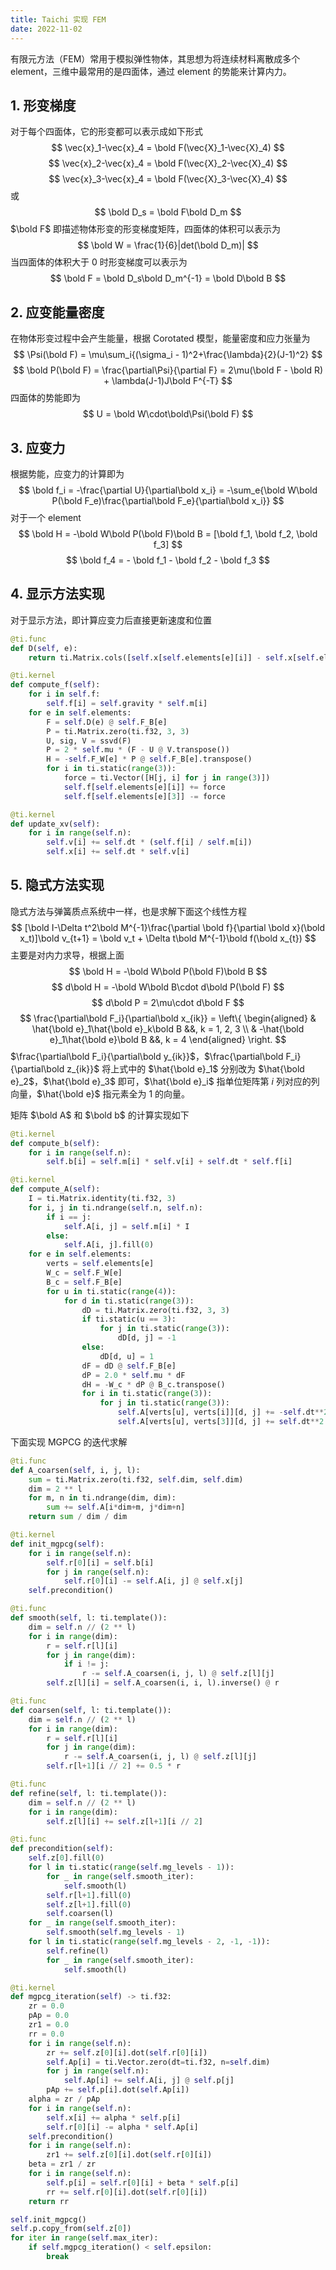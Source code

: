 ```yaml
---
title: Taichi 实现 FEM
date: 2022-11-02
---
```


有限元方法（FEM）常用于模拟弹性物体，其思想为将连续材料离散成多个 element，三维中最常用的是四面体，通过 element 的势能来计算内力。

## 1. 形变梯度
对于每个四面体，它的形变都可以表示成如下形式
$$
\vec{x}_1-\vec{x}_4 = \bold F(\vec{X}_1-\vec{X}_4)
$$
$$
\vec{x}_2-\vec{x}_4 = \bold F(\vec{X}_2-\vec{X}_4)
$$
$$
\vec{x}_3-\vec{x}_4 = \bold F(\vec{X}_3-\vec{X}_4)
$$
或
$$
\bold D_s = \bold F\bold D_m
$$
$\bold F$ 即描述物体形变的形变梯度矩阵，四面体的体积可以表示为
$$
\bold W = \frac{1}{6}|det(\bold D_m)|
$$
当四面体的体积大于 0 时形变梯度可以表示为
$$
\bold F = \bold D_s\bold D_m^{-1} = \bold D\bold B
$$

## 2. 应变能量密度
在物体形变过程中会产生能量，根据 Corotated 模型，能量密度和应力张量为
$$
\Psi(\bold F) = \mu\sum_i{(\sigma_i - 1)^2+\frac{\lambda}{2}(J-1)^2}
$$
$$
\bold P(\bold F) = \frac{\partial\Psi}{\partial F} = 2\mu(\bold F - \bold R) + \lambda(J-1)J\bold F^{-T}
$$
四面体的势能即为
$$
U = \bold W\cdot\bold\Psi(\bold F)
$$

## 3. 应变力
根据势能，应变力的计算即为
$$
\bold f_i = -\frac{\partial U}{\partial\bold x_i} = -\sum_e{\bold W\bold P(\bold F_e)\frac{\partial\bold F_e}{\partial\bold x_i}}
$$
对于一个 element
$$
\bold H = -\bold W\bold P(\bold F)\bold B = [\bold f_1, \bold f_2, \bold f_3]
$$
$$
\bold f_4 = - \bold f_1 - \bold f_2 - \bold f_3
$$

## 4. 显示方法实现
对于显示方法，即计算应变力后直接更新速度和位置
```python
@ti.func
def D(self, e):
    return ti.Matrix.cols([self.x[self.elements[e][i]] - self.x[self.elements[e][3]] for i in range(3)])

@ti.kernel
def compute_f(self):
    for i in self.f:
        self.f[i] = self.gravity * self.m[i]
    for e in self.elements:
        F = self.D(e) @ self.F_B[e]
        P = ti.Matrix.zero(ti.f32, 3, 3)
        U, sig, V = ssvd(F)
        P = 2 * self.mu * (F - U @ V.transpose())
        H = -self.F_W[e] * P @ self.F_B[e].transpose()
        for i in ti.static(range(3)):
            force = ti.Vector([H[j, i] for j in range(3)])
            self.f[self.elements[e][i]] += force
            self.f[self.elements[e][3]] -= force

@ti.kernel
def update_xv(self):
    for i in range(self.n):
        self.v[i] += self.dt * (self.f[i] / self.m[i])
        self.x[i] += self.dt * self.v[i]
```

## 5. 隐式方法实现
隐式方法与弹簧质点系统中一样，也是求解下面这个线性方程
$$
[\bold I-\Delta t^2\bold M^{-1}\frac{\partial \bold f}{\partial \bold x}(\bold x_t)]\bold v_{t+1} = \bold v_t + \Delta t\bold M^{-1}\bold f(\bold x_{t})
$$
主要是对内力求导，根据上面
$$
\bold H = -\bold W\bold P(\bold F)\bold B
$$
$$
d\bold H = -\bold W\bold B\cdot d\bold P(\bold F)
$$
$$
d\bold P = 2\mu\cdot d\bold F
$$
$$
\frac{\partial\bold F_i}{\partial\bold x_{ik}} = \left\{
    \begin{aligned}
    & \hat{\bold e}_1\hat{\bold e}_k\bold B &&, k = 1, 2, 3 \\
    & -\hat{\bold e}_1\hat{\bold e}\bold B &&, k = 4
    \end{aligned}
\right.
$$
$\frac{\partial\bold F_i}{\partial\bold y_{ik}}$，$\frac{\partial\bold F_i}{\partial\bold z_{ik}}$ 将上式中的 $\hat{\bold e}_1$ 分别改为 $\hat{\bold e}_2$，$\hat{\bold e}_3$ 即可，$\hat{\bold e}_i$ 指单位矩阵第 $i$ 列对应的列向量，$\hat{\bold e}$ 指元素全为 1 的向量。

矩阵 $\bold A$ 和 $\bold b$ 的计算实现如下
```python
@ti.kernel
def compute_b(self):
    for i in range(self.n):
        self.b[i] = self.m[i] * self.v[i] + self.dt * self.f[i]

@ti.kernel
def compute_A(self):
    I = ti.Matrix.identity(ti.f32, 3)
    for i, j in ti.ndrange(self.n, self.n):
        if i == j:
            self.A[i, j] = self.m[i] * I
        else:
            self.A[i, j].fill(0)
    for e in self.elements:
        verts = self.elements[e]
        W_c = self.F_W[e]
        B_c = self.F_B[e]
        for u in ti.static(range(4)):
            for d in ti.static(range(3)):
                dD = ti.Matrix.zero(ti.f32, 3, 3)
                if ti.static(u == 3):
                    for j in ti.static(range(3)):
                        dD[d, j] = -1
                else:
                    dD[d, u] = 1
                dF = dD @ self.F_B[e]
                dP = 2.0 * self.mu * dF
                dH = -W_c * dP @ B_c.transpose()
                for i in ti.static(range(3)):
                    for j in ti.static(range(3)):
                        self.A[verts[u], verts[i]][d, j] += -self.dt**2 * dH[j, i]
                        self.A[verts[u], verts[3]][d, j] += self.dt**2 * dH[j, i]
```
下面实现 MGPCG 的迭代求解
```python
@ti.func
def A_coarsen(self, i, j, l):
    sum = ti.Matrix.zero(ti.f32, self.dim, self.dim)
    dim = 2 ** l
    for m, n in ti.ndrange(dim, dim):
        sum += self.A[i*dim+m, j*dim+n]
    return sum / dim / dim

@ti.kernel
def init_mgpcg(self):
    for i in range(self.n):
        self.r[0][i] = self.b[i]
        for j in range(self.n):
            self.r[0][i] -= self.A[i, j] @ self.x[j]
    self.precondition()

@ti.func
def smooth(self, l: ti.template()):
    dim = self.n // (2 ** l)
    for i in range(dim):
        r = self.r[l][i]
        for j in range(dim):
            if i != j:
                r -= self.A_coarsen(i, j, l) @ self.z[l][j]
        self.z[l][i] = self.A_coarsen(i, i, l).inverse() @ r

@ti.func
def coarsen(self, l: ti.template()):
    dim = self.n // (2 ** l)
    for i in range(dim):
        r = self.r[l][i]
        for j in range(dim):
            r -= self.A_coarsen(i, j, l) @ self.z[l][j]
        self.r[l+1][i // 2] += 0.5 * r

@ti.func
def refine(self, l: ti.template()):
    dim = self.n // (2 ** l)
    for i in range(dim):
        self.z[l][i] += self.z[l+1][i // 2]

@ti.func
def precondition(self):
    self.z[0].fill(0)
    for l in ti.static(range(self.mg_levels - 1)):
        for _ in range(self.smooth_iter):
            self.smooth(l)
        self.r[l+1].fill(0)
        self.z[l+1].fill(0)
        self.coarsen(l)
    for _ in range(self.smooth_iter):
        self.smooth(self.mg_levels - 1)
    for l in ti.static(range(self.mg_levels - 2, -1, -1)):
        self.refine(l)
        for _ in range(self.smooth_iter):
            self.smooth(l)

@ti.kernel
def mgpcg_iteration(self) -> ti.f32:
    zr = 0.0
    pAp = 0.0
    zr1 = 0.0
    rr = 0.0
    for i in range(self.n):
        zr += self.z[0][i].dot(self.r[0][i])
        self.Ap[i] = ti.Vector.zero(dt=ti.f32, n=self.dim)
        for j in range(self.n):
            self.Ap[i] += self.A[i, j] @ self.p[j]
        pAp += self.p[i].dot(self.Ap[i])
    alpha = zr / pAp
    for i in range(self.n):
        self.x[i] += alpha * self.p[i]
        self.r[0][i] -= alpha * self.Ap[i]
    self.precondition()
    for i in range(self.n):
        zr1 += self.z[0][i].dot(self.r[0][i])
    beta = zr1 / zr
    for i in range(self.n):
        self.p[i] = self.r[0][i] + beta * self.p[i]
        rr += self.r[0][i].dot(self.r[0][i])
    return rr

self.init_mgpcg()
self.p.copy_from(self.z[0])
for iter in range(self.max_iter):
    if self.mgpcg_iteration() < self.epsilon:
        break
```